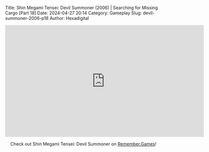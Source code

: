 Title: Shin Megami Tensei: Devil Summoner (2006) | Searching for Missing Cargo [Part 18]
Date: 2024-04-27 20:14
Category: Gameplay
Slug: devil-summoner-2006-p18
Author: Hexadigital

<center><iframe src="https://www.youtube.com/embed/0asUgvbiCFI?feature=oembed" allow="accelerometer; autoplay; encrypted-media; gyroscope; picture-in-picture" width="640" height="360" frameborder="0"></iframe>

Check out Shin Megami Tensei: Devil Summoner on [Remember.Games](https://remember.games/game/7488/shin-megami-tensei-devil-summoner-raidou-kuzunoha-vs-the-soulless-army/)!</center>